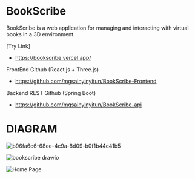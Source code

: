 # BookScribe

BookScribe is a web application for managing and interacting with virtual books in a 3D environment.

[Try Link]
- https://bookscribe.vercel.app/

FrontEnd Github (React.js + Three.js)
- https://github.com/mgsainyinyitun/BookScribe-Frontend

Backend REST Github (Spring Boot)
- https://github.com/mgsainyinyitun/BookScribe-api

# DIAGRAM
![b96fa6c6-68ee-4c9a-8d09-b0f1b44c41b5](https://github.com/user-attachments/assets/3e47d870-4616-4884-bac1-c30107a47035)

![bookscribe drawio](https://github.com/user-attachments/assets/d151d615-4efc-45d4-8256-6f8a92cf3af1)

![Home Page](https://github.com/user-attachments/assets/1a62d5dc-8cb0-4b3b-bca9-3dd71e93497c)



